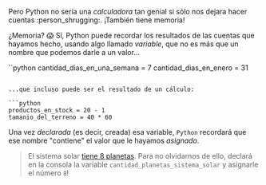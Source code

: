 Pero Python no sería una _calculadora_ tan genial si sólo nos dejara hacer cuentas :person_shrugging:. ¡También tiene memoria!

¿Memoria? :scream: Sí, Python puede recordar los resultados de las cuentas que hayamos hecho, usando algo llamado _variable_, que no es más que un nombre que podemos darle a un valor...

``python
cantidad_dias_en_una_semana = 7
cantidad_dias_en_enero = 31
```

...que incluso puede ser el resultado de un cálculo:

```python
productos_en_stock = 20 - 1
tamanio_del_terreno = 40 * 60
```

Una vez _declarada_ (es decir, creada) esa variable, `Python` recordará que ese nombre "contiene" el valor que le hayamos _asignado_. 
> El sistema solar [tiene 8 planetas](https://es.wikipedia.org/wiki/Sistema_solar). Para no olvidarnos de ello, declará en la consola la variable `cantidad_planetas_sistema_solar` y asignarle el número `8`!
